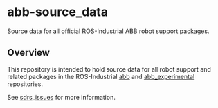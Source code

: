 # abb-source_data

Source data for all official ROS-Industrial ABB robot support packages.


## Overview

This repository is intended to hold source data for all robot support and related packages in the ROS-Industrial [abb][] and [abb_experimental][] repositories.

See [sdrs_issues][] for more information.


[abb]: https://github.com/ros-industrial/abb
[abb_experimental]: https://github.com/ros-industrial/abb_experimental
[sdrs_issues]: https://github.com/ros-industrial-source-data/sdrs_issues
